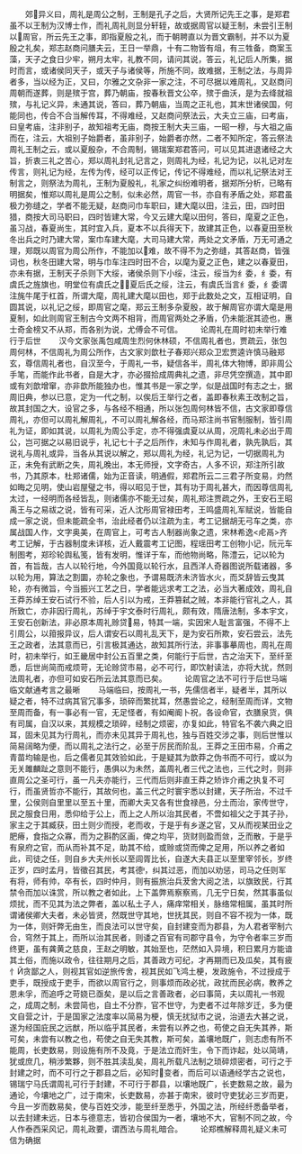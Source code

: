 <!-- { "loadSidebar": true } -->
　　郊异义曰，周礼是周公之制，王制是孔子之后，大贤所记先王之事，是郑君虽不以王制为汉博士作，而礼周礼则显分轩轾，故或据周官以疑王制，未尝引王制以周官，所云先王之事，即指夏殷之礼，而于朝聘直以为晋文霸制，并不以为夏殷之礼矣，郑志赵商问膳夫云，王日一举鼎，十有二物皆有俎，有三牲备，商案玉藻，天子之食日少牢，朔月太牢，礼教不同，请问其说，答云，礼记后人所集，据时而言，或诸侯同天子，或天子与诸侯等，所施不同，故难据，王制之法，与周异者多，当以经为正，又曰，尔雅之文杂非一家之注，不可尽据以难周礼，又赵商问周朝而遂葬，则是殡于宫，葬乃朝庙，按春秋晋文公卒，殡于曲沃，是为去绛就祖殡，与礼记义异，未通其说，答曰，葬乃朝庙，当周之正礼也，其末世诸侯国，何能同也，传合不合当解传耳，不得难经，又赵商问祭法云，大夫立三庙，曰考庙，曰皇考庙，注非别子，故知祖考无庙，商按王制大夫三庙，一昭一穆，与大祖之庙而在，注云，大祖别子始爵者，虽非别子，始爵者亦然，二者不知所定，答云祭法周礼王制之云，或以夏殷杂，不合周制，锡瑞案郑君答问，可以见其进退诸经之大旨，折衷三礼之苦心，郑以周礼封礼记言之，则周礼为经，礼记为记，以礼记对左传言，则礼记为经，左传为传，经可以正传记，传记不得难经，而以礼记祭法对王制言之，则祭法为周礼，王制为夏殷礼，礼家之纠纷难明者，据郑所分析，已略有明据矣，惟郑以周礼是周公之制，似未必然，周官一书，亦自有矛盾之处，郑君虽极力弥缝之，学者不能无疑，赵商问巾车职曰，建大麾以田，注云，田，四时田猎，商按大司马职曰，四时皆建大常，今又云建大麾以田何，答曰，麾夏之正色，虽习战，春夏尚生，其时宜入兵，夏本不以兵得天下，故建其正色，以春夏田至秋冬出兵之时乃建大常，案巾车建大麾，大司马建大常，两处之文矛盾，万无可通之理，郑既以周官为周公所作，不能加以难，故不得不为之弥缝，其答赵商，皆强词也，秋冬田建大常，明与巾车注四时田不合，以麾为夏之正色，建之以春夏田，亦未有据，王制天子杀则下大绥，诸侯杀则下小绥，注云，绥当为纟委，纟委，有虞氏之旌旗也，明堂位有虞氏之，夏后氏之绥，注云，有虞氏当言纟委，纟委谓注旄牛尾于杠首，所谓大麾，周礼建大麾以田也，郑于此数处之文，互相证明，自圆其说，以礼记之绥，即周官之麾，郑云王制多杂夏殷，故于解周官亦谓大麾是用夏制，如此则周官王制古今文两不相背，而周官两处之矛盾，仍未能泯其迹也，惠士奇金榜又不从郑，而各别为说，尤傅会不可信。
　　论周礼在周时初未举行难行于后世
　　汉今文家张禹包咸周生烈何休林硕，不信周礼者也，贾疏云，张包周何林，不信周礼为周公所作，古文家刘歆杜子春郑兴郑众卫宏贾逵许慎马融郑玄，尊信周礼者也，自汉至今，于周礼一书，疑信各半，周礼体大物博，即非周公手笔，而能作此书者，自是大才，亦必掇拾成周典礼之遗，非尽凭空撰造，其中即或有刘歆增窜，亦非歆所能独办也，惟其书是一家之学，似是战国时有志之士，据周旧典，参以已意，定为一代之制，以俟后王举行之者，盖即春秋素王改制之旨，故其封国之大，设官之多，与各经不相通，所以张包周何林皆不信，古文家即尊信周礼，亦但可以周礼解周礼，不可以周礼解各经，而马郑注尚书官制服制，皆引周礼为证，即如其说，以周礼为周公手定，亦不得强虞夏以从周，况周礼未必出于周公，岂可据之以易旧说乎，礼记七十子之后所作，未知与作周礼者，孰先孰后，其说礼与周礼或异，当各从其说以解之，郑以周礼为经，礼记为记，一切据周礼为正，未免有武断之失，周礼晚出，本无师授，文字奇古，人多不识，郑注所引故书，乃其原本，杜郑诸儒，始为正音读，明通假，郑君所云二三君子所变易，灼然如晦之见明，使山岩屋璧之书，得以昭见于世，其有功于周礼甚大，而因尊信周礼太过，一经明而各经皆乱，则诸儒亦不能无过矣，周礼郑注贾疏之外，王安石王昭禹王与之易祓之说，皆有可采，近人沈彤周官禄田考，王鸣盛周礼军赋说，皆能自成一家之说，但未能疏全书，治此经者仍以注疏为主，考工记据胡无弓车之类，亦属战国人作，文字奥美，在周官上，可考古人制器尚象之遗，宋林希逸<虍鬲>齐考工记解，于古器制度未详核，近人戴震考工记图，程瑶田考工创物小记，阮元车制图考，郑珍轮舆私笺，皆有发明，惟详于车，而他物尚略，陈澧云，记以轮为首，有旨哉，古人以轮行地，今外国竟以轮行水，且西洋人奇器图说所载诸器，多以轮为用，算法之割圜，亦轮之象也，予谓易既济未济皆水火，而爻辞皆云曳其轮，亦有微旨，今当振兴工艺之日，学者能远求考工之法，必当大著成效，周礼自王莽苏绰王安石试行不验，后人引以为戒，王莽篡弑之贼，本非能行官礼之人，其所致亡，亦非因行周礼，苏绰于宇文泰时行周礼，颇有效，隋唐法制，多本宇文，王安石创新法，非必原本周礼赊贷易，特其一端，实因宋人耻言富强，不得不上引周公，以箝报异议，后人谓安石以周礼乱天下，是为安石所欺，安石尝云，法先王之政者，法其意而已，引言极其通达，故知其所行法，非事事摹周也，周礼在周时，初未举行，如王畿居中封公五百里之类，何能行于后世，古之治天下，至纤至悉，后世尚简而戒烦苛，无论赊贷市易，必不可行，即饮射读法，亦将大扰，然则法周礼者，亦但可如安石所云法其意而已矣。
　　论周官之法不可行于后世马端临文献通考言之最晰
　　马端临曰，按周礼一书，先儒信者半，疑者半，其所以疑之者，特不过病其官冗事多，琐碎而繁扰耳，然愚尝论之，经制至周而详，文物至周而备，有一事必有一官，无足怪者，有如阉阍卜祝，各设命官，衣膳泉货，俱有司属，自汉以来，其规模之琐碎，经制之烦密，亦复如此，特官名不袭六典之旧耳，固未见其为行周礼，而亦未见其异于周礼也，独与百姓交涉之事，则后世惟以简易阔略为便，而以周礼之法行之，必至于厉民而阶乱，王莽之王田市易，介甫之青苗均输是也，后之儒者见其效验如此，于是疑其为歆莽之伪书而不可行，或以为无关雎麟趾之意则不能行，愚俱以为未然，盖周礼者三代之法也，三代之时，则非直周公之圣可行，虽一凡夫亦能行，三代而后则非直王莽之矫诈介甫之执复不可行，而虽贤哲亦不能行，其故何也，盖三代之时寰宇悉以封建，天子所治，不过千里，公侯则自里里以至五十里，而卿大夫又各有世食禄邑，分土而治，家传世守，民之服食日用，悉仰给于公上，而上之人所以治其民者，不啻如祖父之于其子孙，家主之于其臧获，田土则少而授，老而收，于是乎有乡遂之官，又从而视某田业之肥瘠，食指之众寡，而为之斟酌区画，俾之均平，货财则盈而敛，乏而散，于是乎有泉府之官，而从而补其不足，助其不给，或赊或贷而俾之足用，所以养之者如此，司徒之任，则自乡大夫州长以至闾胥比长，自遂大夫县正以至里宰邻长，岁终正岁，四时孟月，皆徵召其民，考其德，纠其过恶，而加以劝惩，司马之任则军有将，师有帅，卒有长，四时仲月，则有振旅治兵茇舍大阅之法，以旗致民，行其禁令而加以诛赏，所以教之者如此，上下盖弊焉察察焉，几无宁日矣，然其事虽似烦扰，而不见其为法之弊者，盖以私土子人，痛痒常相关，脉络常相属，虽其时所谓诸侯卿大夫者，未必皆贤，然既世守其地，世抚其民，则自不容不视为一体，既为一体，则奸弊无由生，而良法可以世守矣，自封建变而为郡县，为人君者宰制六合，穹然于其上，而所以治其民者，则诿之百官有司郡守县令，为守令者率三岁而终更，虽有龚黄之慈良，王赵之明敏，其始至也，茫然如入异境，积日累月方能谙其土俗，而施以政令，往往期月之后，其善政方可纪，才再期而已及瓜矣，其有疲忄Й贪鄙之人，则视其官如逆旅传舍，视其民如飞鸿土梗，发政施令，不过授成于吏手，既授成于吏手，而欲以周官行之，则事烦而政必扰，政扰而民必病，教养之恩未孚，而追呼之苛娆已亟矣，是以后之言善政者，必曰事简，夫以周礼一书观之，成周之制，未尝简也，自土不分胙，官不世守，为吏者不过年除岁迁，多为便文自营之计，于是国家之法度率以简易为梗，慎无扰狱市之说，治道去大甚之说，遂为经国庇民之远猷，所以临乎其民者，未尝有以养之也，苟使之自无失其养，斯可矣，未尝有以教之也，苟使之自无失其教，斯可矣，盖壤地既广，则志虑有所不能周，长吏数易，则设施有所不及竟，于是法立而奸生，令下而诈起，处以简靖，犹或庶几，稍涉繁夥，则不胜其渎乱矣，周礼所载凡法制之琐碎烦密者，可行之于封建之时，而不可行之于郡县之后，必知时变者，而后可以语通经学古之说也，锡瑞宁马氏谓周礼可行于封建，不可行于郡县，以壤地既广，长吏数易之故，最为通论，今壤地之广，过于南宋，长吏数易，亦甚于南宋，彼时守吏犹必三岁而更，今且一岁而数易矣，使与百姓交涉，能至纤至悉乎，外国之法，所经纤悉备举者，以去封建未远，日本与德意志，皆初合侯国为一者，壤地不大，官制不同之故，今人作泰西采风记，周礼政要，谓西法与周礼暗合。
　　论郑樵解释周礼疑义未可信为确据
